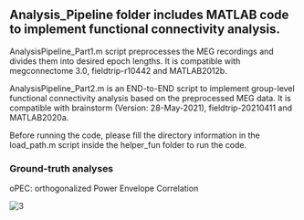 ## Analysis_Pipeline folder includes MATLAB code to implement functional connectivity analysis.

AnalysisPipeline_Part1.m script preprocesses the MEG recordings and divides them into desired epoch lengths. It is compatible with megconnectome 3.0, fieldtrip-r10442 and MATLAB2012b.

AnalysisPipeline_Part2.m is an END-to-END script to implement group-level functional connectivity analysis based on the preprocessed MEG data. It is compatible with brainstorm (Version: 28-May-2021), fieldtrip-20210411 and MATLAB2020a.

Before running the code, please fill the directory information in the load_path.m script inside the helper_fun folder to run the code.

### Ground-truth analyses

oPEC: orthogonalized Power Envelope Correlation

![3](https://user-images.githubusercontent.com/44211738/159386267-29a470da-98c1-4d02-bc8b-d00d20b22017.PNG)

